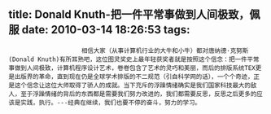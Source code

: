 title: Donald Knuth-把一件平常事做到人间极致，佩服
date: 2010-03-14 18:26:53
tags: 
---


						相信大家（从事计算机行业的大牛和小牛）都对唐纳德·克努斯(Donald Knuth)有所耳熟吧，这位图灵奖史上最年轻获奖者就是按照这个信念：把一件平常事做到人间极致，计算机程序设计艺术，卷卷包含了艺术的灵巧和美丽，而后的排版系统TEX更是出版界的革命，直到现在仍是全球学术排版的不二规范（引自科学网的话），一个个奇迹，正是这个信念让这位大师取得了骄人的成就。当下充斥的浮躁情绪确实是我们国家科技最大的敌人，至于浮躁情绪的背后的东西都是需要我们努力改进的，我们都需要反思，反思之后更多的应该是实践，执行。---经典在继续，我们也要不停的奋斗，努力的学习。
		
		
		                                   